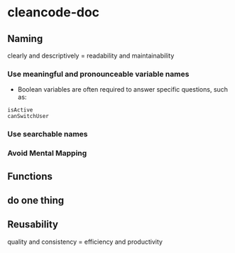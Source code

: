 # cleancode-doc

## Naming

clearly and descriptively = readability and maintainability

### Use meaningful and pronounceable variable names
- Boolean variables are often required to answer specific questions, such as:
```
isActive
canSwitchUser
```
### Use searchable names
### Avoid Mental Mapping


## Functions

## do one thing

## Reusability

quality and consistency = efficiency and productivity
